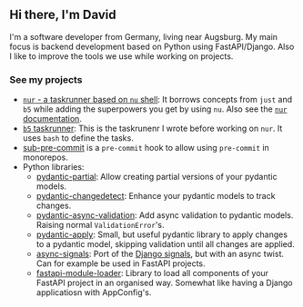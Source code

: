 ## Hi there, I'm David

I'm a software developer from Germany, living near Augsburg. My main focus is backend development based on Python using FastAPI/Django. Also I like to improve the tools we use while working on projects.

### See my projects

* [`nur` - a taskrunner based on `nu` shell](https://github.com/nur-taskrunner/nur): It borrows concepts from `just` and `b5` while adding the superpowers you get by using `nu`. Also see the [`nur` documentation](https://nur-taskrunner.github.io/docs/).
* [`b5` taskrunner](https://github.com/team23/b5): This is the taskrunenr I wrote before working on `nur`. It uses `bash` to define the tasks.
* [sub-pre-commit](https://github.com/ddanier/sub-pre-commit) is a `pre-commit` hook to allow using `pre-commit` in monorepos.
* Python libraries:
  - [pydantic-partial](https://github.com/team23/pydantic-partial): Allow creating partial versions of your pydantic models.
  - [pydantic-changedetect](https://github.com/team23/pydantic-changedetect): Enhance your pydantic models to track changes.
  - [pydantic-async-validation](https://github.com/team23/pydantic-async-validation): Add async validation to pydantic models. Raising normal `ValidationError`'s.
  - [pydantic-apply](https://github.com/team23/pydantic-apply): Small, but useful pydantic library to apply changes to a pydantic model, skipping validation until all changes are applied.
  - [async-signals](https://github.com/team23/async-signals): Port of the [Django signals](https://github.com/django/django/tree/main/django/dispatch), but with an async twist. Can for example be used in FastAPI projects.
  - [fastapi-module-loader](https://github.com/team23/fastapi-module-loader): Library to load all components of your FastAPI project in an organised way. Somewhat like having a Django applicatiosn with AppConfig's.
